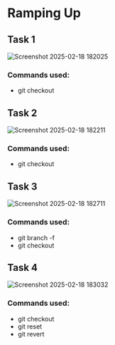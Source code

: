 # Ramping Up

## Task 1
![Screenshot 2025-02-18 182025](https://github.com/user-attachments/assets/8b3bcd58-5601-4efe-9a06-79f0a8ad74ae)

### Commands used:
- git checkout

## Task 2
![Screenshot 2025-02-18 182211](https://github.com/user-attachments/assets/20c763d8-0646-47a6-b4d9-b708406e9660)

### Commands used:
- git checkout

## Task 3
![Screenshot 2025-02-18 182711](https://github.com/user-attachments/assets/b1987982-c278-46db-b71f-b9555b0f682a)

### Commands used:
- git branch -f
- git checkout

## Task 4
![Screenshot 2025-02-18 183032](https://github.com/user-attachments/assets/b72634c7-e644-4515-84fc-1d225122075c)

### Commands used:
- git checkout
- git reset
- git revert
